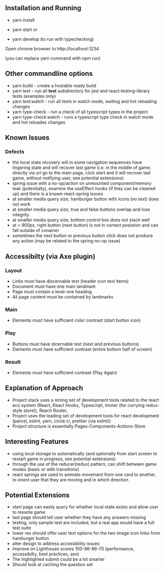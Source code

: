 ## Installation and Running

- yarn install
  
- yarn start 
or 
- yarn develop (to run with typechecking)

Open chrome browser to http://localhost:1234

(you can replace yarn command with npm run)

## Other commandline options

- yarn build - create a hostable ready build
- yarn test - run all __test__ subdirectory for jest and react-testing-library tests (examples only)
- yarn test:watch - run all tests in watch mode, waiting and hot reloading changes
- yarn type-check - run a check of all typescript types in the project
- yarn type-check:watch - runs a typescript type check in watch mode and hot reloades changes


## Known Issues
### Defects
  - the local state recovery will in some navigation sequences have lingering state and will recover last game (i.e. in the middle of game, directly via url go to the main page, click start and it will recover last game, without notifying user, see potential extensions)
  - spring issue with a no-op/action on unmounted component/memory leak (potentially), examine the useEffect hooks (if they can be cleaned up) and there is a known react-spring issues 
  - at smaller media query size, hamburger button with icons (no text) does not work
  - at smaller media query size, true and false buttons overlap and lose integrity
  - at smaller media query size, bottom control box does not stack well
  - at < 900px, right button (next button) is not in correct posistion and can fall outside of conainer
  - sometimes the next button or previous button click does not produce any action (may be related to the spring no-op issue)

## Accessibilty (via Axe plugin)

### Layout
- Links must have discernable test (header icon text items)
- Document must have one main landmark
- Page must contain a level-one heading
- All page content must be contained by landmarks

### Main
- Elements must have sufficient color contrast (start button icon)

### Play
- Buttons must have dicernable text (next and previous buttons)
- Elements must have sufficient contrast (entire bottom half of screen)

### Result
- Elements must have sufficient contrast (Play Again)


## Explanation of Approach
- Project stack uses a strong set of development tools related to the react eco system (React, React Hooks, Typescript, Immer (for currying redux-style store)), Reach Router, 
- Project uses the leading set of development tools for react development (parcel, eslint, yarn, circle ci, prettier (via eslint))
- Project structure is essentially Pages-Components-Actions-Store


## Interesting Features
- using local storage to automatically (and optionally from start screen to restart game in progress, see potential extensions)
- through the use of the reducer(redux) pattern, can shift between game modes (basic or with transitions)
- react springs are used to animate movement from one card to another, to orient user that they are moving and in which direction


## Potential Extensions
- start page can easily query for whether local state exists and allow user to resume game
- last page should tell user whether they have any answers missing
- testing, only sample test are included, but a real app would have a full test suite
- lower res should offer user text options for the two image icon links from hamburger button
- alter design to address accessibility issues
- Improve on Lighthouse scores 100-86-86-70 (performance, accessibilty, best practices, seo)
- The highlighted submit could be a lot smarter
- Should look at caching the question set  